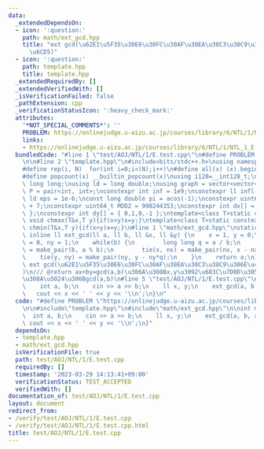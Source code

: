 ```yaml
---
data:
  _extendedDependsOn:
  - icon: ':question:'
    path: math/ext_gcd.hpp
    title: "ext gcd(\u62E1\u5F35\u30E6\u30FC\u30AF\u30EA\u30C3\u30C9\u306E\u4E92\u9664\
      \u6CD5)"
  - icon: ':question:'
    path: template.hpp
    title: template.hpp
  _extendedRequiredBy: []
  _extendedVerifiedWith: []
  _isVerificationFailed: false
  _pathExtension: cpp
  _verificationStatusIcon: ':heavy_check_mark:'
  attributes:
    '*NOT_SPECIAL_COMMENTS*': ''
    PROBLEM: https://onlinejudge.u-aizu.ac.jp/courses/library/6/NTL/1/NTL_1_E
    links:
    - https://onlinejudge.u-aizu.ac.jp/courses/library/6/NTL/1/NTL_1_E
  bundledCode: "#line 1 \"test/AOJ/NTL/1/E.test.cpp\"\n#define PROBLEM \"https://onlinejudge.u-aizu.ac.jp/courses/library/6/NTL/1/NTL_1_E\"\
    \n\n#line 2 \"template.hpp\"\n#include<bits/stdc++.h>\nusing namespace std;\n\
    #define rep(i, N)  for(int i=0;i<(N);i++)\n#define all(x) (x).begin(),(x).end()\n\
    #define popcount(x) __builtin_popcount(x)\nusing i128=__int128_t;\nusing ll =\
    \ long long;\nusing ld = long double;\nusing graph = vector<vector<int>>;\nusing\
    \ P = pair<int, int>;\nconstexpr int inf = 1e9;\nconstexpr ll infl = 1e18;\nconstexpr\
    \ ld eps = 1e-6;\nconst long double pi = acos(-1);\nconstexpr uint64_t MOD = 1e9\
    \ + 7;\nconstexpr uint64_t MOD2 = 998244353;\nconstexpr int dx[] = { 1,0,-1,0\
    \ };\nconstexpr int dy[] = { 0,1,0,-1 };\ntemplate<class T>static constexpr inline\
    \ void chmax(T&x,T y){if(x<y)x=y;}\ntemplate<class T>static constexpr inline void\
    \ chmin(T&x,T y){if(x>y)x=y;}\n#line 1 \"math/ext_gcd.hpp\"\nstatic constexpr\
    \ inline ll ext_gcd(ll a, ll b, ll &x, ll &y) {\n    x = 1, y = 0;\n    ll nx\
    \ = 0, ny = 1;\n    while(b) {\n        long long q = a / b;\n        tie(a, b)\
    \ = make_pair(b, a % b);\n        tie(x, nx) = make_pair(nx, x - nx*q);\n    \
    \    tie(y, ny) = make_pair(ny, y - ny*q);\n    }\n    return a;\n}\n\n/// @brief\
    \ ext gcd(\u62E1\u5F35\u30E6\u30FC\u30AF\u30EA\u30C3\u30C9\u306E\u4E92\u9664\u6CD5\
    )\n/// @return ax+by=gcd(a,b)\u306A\u308Bx,y\u3092\u683C\u7D0D\u3059\u308B,\u8FD4\
    \u308A\u5024\u306Bgcd(a,b)\n#line 5 \"test/AOJ/NTL/1/E.test.cpp\"\n\nint main(){\n\
    \    int a, b;\n    cin >> a >> b;\n    ll x, y;\n    ext_gcd(a, b, x, y);\n \
    \   cout << x << ' ' << y << '\\n';\n}\n"
  code: "#define PROBLEM \"https://onlinejudge.u-aizu.ac.jp/courses/library/6/NTL/1/NTL_1_E\"\
    \n\n#include\"template.hpp\"\n#include\"math/ext_gcd.hpp\"\n\nint main(){\n  \
    \  int a, b;\n    cin >> a >> b;\n    ll x, y;\n    ext_gcd(a, b, x, y);\n   \
    \ cout << x << ' ' << y << '\\n';\n}"
  dependsOn:
  - template.hpp
  - math/ext_gcd.hpp
  isVerificationFile: true
  path: test/AOJ/NTL/1/E.test.cpp
  requiredBy: []
  timestamp: '2023-03-29 14:13:41+09:00'
  verificationStatus: TEST_ACCEPTED
  verifiedWith: []
documentation_of: test/AOJ/NTL/1/E.test.cpp
layout: document
redirect_from:
- /verify/test/AOJ/NTL/1/E.test.cpp
- /verify/test/AOJ/NTL/1/E.test.cpp.html
title: test/AOJ/NTL/1/E.test.cpp
---
```

